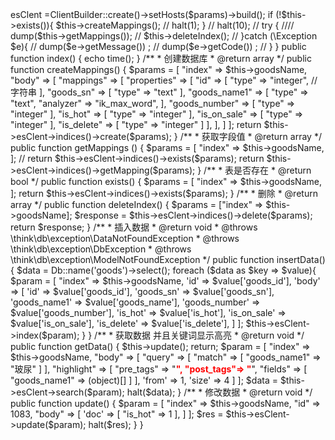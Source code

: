 <?php

namespace app\controller;

use app\BaseController;
use Elasticsearch\ClientBuilder;
use think\App;
use app\Request;
use think\facade\Db;

class Test extends BaseController
{
    //https://www.jianshu.com/p/afbf3a155d55
    protected $esClent;
    protected $goodsName = "goods_name";
    public function __construct(App $app)
    {
        parent::__construct($app);
        $params = [
            "http://192.168.31.69:9200"
        ];
        $this->esClent =ClientBuilder::create()->setHosts($params)->build();
       if (!$this->exists()){
             $this->createMappings();
//             halt(1);
       }
//       halt(10);
//        try {
////           dump($this->getMappings());
//            $this->deleteIndex();
//        }catch (\Exception $e){
//           dump($e->getMessage()) ;
//           dump($e->getCode()) ;
//        }
    }
    public function index()
    {
        echo time();
    }

    /**
     * 创建数据库
     * @return array
     */
    public function createMappings() {
        $params = [
            "index" => $this->goodsName,
            "body" => [
                "mappings" => [
                    "properties" => [
                        "id" => [
                            "type" => "integer", // 字符串
                        ],
                        "goods_sn" => [
                            "type" => "text"
                        ],
                        "goods_name1" => [
                            "type" => "text",
                            "analyzer" => "ik_max_word",
                        ],
                        "goods_number" => [
                            "type" => "integer"
                        ],
                        "is_hot" => [
                            "type" => "integer"
                        ],
                        "is_on_sale" => [
                            "type" => "integer"
                        ],
                        "is_delete" => [
                            "type" => "integer"
                        ]
                    ],

                ],

            ]
        ];
        return $this->esClent->indices()->create($params);
    }

    /**
     * 获取字段值
     * @return array
     */
    public function getMappings () {
        $params = [
            "index" => $this->goodsName,
        ];
//        return $this->esClent->indices()->exists($params);
        return $this->esClent->indices()->getMapping($params);
    }

    /**
     * 表是否存在
     * @return bool
     */
    public function exists()
    {
        $params = [
            "index" => $this->goodsName,
        ];
        return $this->esClent->indices()->exists($params);
    }

    /**
     * 删除
     * @return array
     */
    public function deleteIndex() {
        $params = ["index" => $this->goodsName];
        $response = $this->esClent->indices()->delete($params);
        return $response;
    }

    /**
     * 插入数据
     * @return void
     * @throws \think\db\exception\DataNotFoundException
     * @throws \think\db\exception\DbException
     * @throws \think\db\exception\ModelNotFoundException
     */
    public function insertData()
    {
          $data =   Db::name('goods')->select();
          foreach ($data as $key => $value){
             $param = [
                 "index" => $this->goodsName,
                 'id' => $value['goods_id'],
                 'body' => [
                    'id' => $value['goods_id'],
                    'goods_sn' => $value['goods_sn'],
                    'goods_name1' => $value['goods_name'],
                    'goods_number' => $value['goods_number'],
                    'is_hot' => $value['is_hot'],
                    'is_on_sale' => $value['is_on_sale'],
                    'is_delete' => $value['is_delete'],
                 ]
             ];
             $this->esClent->index($param);
          }
    }

    /**
     * 获取数据  并且关键词显示高亮
     * @return void
     */
    public function getData()
    {
        $this->update();
        return;
        $param = [
            "index" => $this->goodsName,
            "body" => [
                "query" => [
                    "match" => [
                        "goods_name1" => "玻尿"
                    ]
                ],
                "highlight" => [
                    "pre_tags" => "<b class='key' style='color:red'>",
                    "post_tags"=> "</b>",
                    "fields" => [
                        "goods_name1" => (object)[]
                    ]
                ],
                'from' => 1,
                'size' => 4
            ]
        ];
       $data =  $this->esClent->search($param);
       halt($data);
    }

    /**
     * 修改数据
     * @return void
     */
    public  function update()
    {
        $param = [
            "index" => $this->goodsName,
            "id" =>  1083,
            "body" => [
                'doc' => [
                    "is_hot" => 1
                ],
            ]
       ];
      $res =  $this->esClent->update($param);
      halt($res);
    }


}
